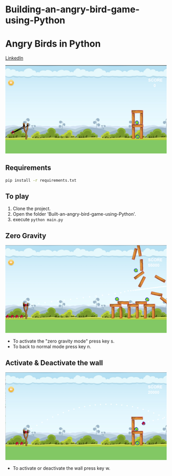 # Building-an-angry-bird-game-using-Python

Angry Birds in Python
=====================
[LinkedIn](https://www.linkedin.com/in/prem-kumar-4159271b6/)

![Alt text](/resources/images/angry-birds-image.png?raw=true "angry-birds")

Requirements
------------
```bash
pip install -r requirements.txt
```

To play
-------
1. Clone the project.
2. Open the folder 'Built-an-angry-bird-game-using-Python'.
3. execute `python main.py`

Zero Gravity
------------
![Alt text](/resources/images/gravity-zero.png?raw=true "angry-birds")
* To activate the "zero gravity mode" press key s.
* To back to normal mode press key n.

Activate &  Deactivate the wall
-------------------------------
![Alt text](/resources/images/walls.png?raw=true "angry-birds")
* To activate or deactivate the wall press key w.

